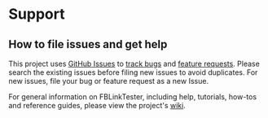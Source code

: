# Support

## How to file issues and get help

This project uses [GitHub Issues][gh-issue] to [track bugs][gh-bug] and [feature requests][gh-feature]. Please search the existing issues before filing new issues to avoid duplicates. For new issues, file your bug or feature request as a new Issue.

For general information on FBLinkTester, including help, tutorials, how-tos and reference guides, please view the project's [wiki][gh-wiki].

[gh-issue]: https://github.com/dhtzs/FBLinkTester/issues/new/choose
[gh-bug]: https://github.com/dhtzs/FBLinkTester/issues/new?assignees=&labels=bug&template=bug_report.md&title=
[gh-feature]: https://github.com/dhtzs/FBLinkTester/issues/new?assignees=&labels=enhancement&template=feature_request.md&title=
[gh-wiki]: https://github.com/dhtzs/FBLinkTester/wiki